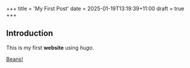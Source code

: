 +++
title = 'My First Post'
date = 2025-01-19T13:19:39+11:00
draft = true
+++
## Introduction

This is my first **website** using _hugo_.

[Beans!](http://www.beans.com.au)

